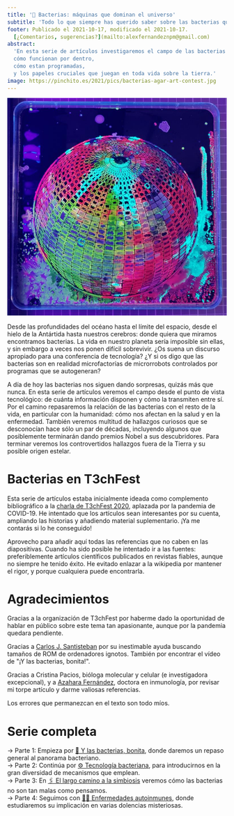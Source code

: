 ```yaml
---
title: '🦠 Bacterias: máquinas que dominan el universo'
subtitle: 'Todo lo que siempre has querido saber sobre las bacterias que nos rodean'
footer: Publicado el 2021-10-17, modificado el 2021-10-17.
  [¿Comentarios, sugerencias?](mailto:alexfernandeznpm@gmail.com)
abstract:
  'En esta serie de artículos investigaremos el campo de las bacterias desde un punto de vista tecnológico:
  cómo funcionan por dentro,
  cómo estan programadas,
  y los papeles cruciales que juegan en toda vida sobre la tierra.'
image: https://pinchito.es/2021/pics/bacterias-agar-art-contest.jpg
---
```


!["Latitudes Leaking Longitudes", obra de Tarah Rhoda para el concurso "Agar Art" de la Sociedad Estadounidense de Microbiología. [Fuente](https://www.nationalgeographic.com/science/2019/11/agar-art-contest-winners-create-gorgeous-art-from-live-bacteria/).](/2021/pics/bacterias-agar-art-contest.jpg "Placas de agar multicolor dispuestas en forma de globo terráqueo.")

Desde las profundidades del océano hasta el límite del espacio,
desde el hielo de la Antártida hasta nuestros cerebros:
donde quiera que miramos encontramos bacterias.
La vida en nuestro planeta sería imposible sin ellas,
y sin embargo a veces nos ponen difícil sobrevivir.
¿Os suena un discurso apropiado para una conferencia de tecnología?
¿Y si os digo que las bacterias son en realidad microfactorías de microrrobots controlados por programas que se autogeneran?

A día de hoy las bacterias nos siguen dando sorpresas,
quizás más que nunca.
En esta serie de artículos veremos el campo desde el punto de vista tecnológico:
de cuánta información disponen y cómo la transmiten entre sí.
Por el camino repasaremos la relación de las bacterias con el resto de la vida,
en particular con la humanidad:
cómo nos afectan en la salud y en la enfermedad.
También veremos multitud de hallazgos curiosos que se desconocían hace sólo un par de décadas,
incluyendo algunos que posiblemente terminarán dando premios Nobel a sus descubridores.
Para terminar veremos los controvertidos hallazgos fuera de la Tierra y su posible origen estelar.

# Bacterias en T3chFest

Esta serie de artículos estaba inicialmente ideada como complemento bibliográfico a la
[charla de T3chFest 2020](https://t3chfest.es/2020/),
aplazada por la pandemia de COVID-19.
He intentado que los artículos sean interesantes por su cuenta,
ampliando las historias y añadiendo material suplementario.
¡Ya me contarás si lo he conseguido!

Aprovecho para añadir aquí todas las referencias que no caben en las diapositivas.
Cuando ha sido posible he intentado ir a las fuentes:
preferiblemente artículos científicos publicados en revistas fiables,
aunque no siempre he tenido éxito.
He evitado enlazar a la wikipedia por mantener el rigor,
y porque cualquiera puede encontrarla.

# Agradecimientos

Gracias a la organización de T3chFest por haberme dado la oportunidad de hablar en público
sobre este tema tan apasionante,
aunque por la pandemia quedara pendiente.

Gracias a
[Carlos J. Santisteban](https://twitter.com/zuiko21)
por su inestimable ayuda buscando tamaños de ROM de ordenadores ignotos.
También por encontrar el vídeo de "¡Y las bacterias, bonita!".

Gracias a Cristina Pacios, bióloga molecular y celular (e investigadora excepcional),
y a [Azahara Fernández](https://twitter.com/azahara_fergui),
doctora en inmunología,
por revisar mi torpe artículo y darme valiosas referencias.

Los errores que permanezcan en el texto son todo míos.

# Serie completa

→ Parte 1: Empieza por [🦠 Y las bacterias, bonita](/2021/bacterias-bonita),
donde daremos un repaso general al panorama bacteriano.  
→ Parte 2: Continúa por [⚙️ Tecnología bacteriana](/2022/bacterias-tecnologia),
para introducirnos en la gran diversidad de mecanismos que emplean.  
→ Parte 3: En [🖇️ El largo camino a la simbiosis](/2022/bacterias-simbiosis)
veremos cómo las bacterias no son tan malas como pensamos.  
→ Parte 4: Seguimos con [🧑‍⚕️ Enfermedades autoinmunes](/2022/bacterias-autoinmunes),
donde estudiaremos su implicación en varias dolencias misteriosas.  
<!--
→ Parte 5: Ahora en [🌠 ¿Venimos de las estrellas?](bacterias-estrellas)
analizaremos el origen de la vida y la hipótesis de la panspermia.  
→ Parte 6: [Conclusiones](bacterias-conclusiones).  
-->


